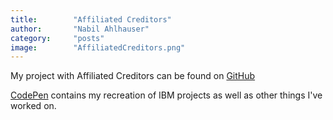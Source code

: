 ```yaml
---
title:        "Affiliated Creditors"
author:       "Nabil Ahlhauser"
category:     "posts"
image:        "AffiliatedCreditors.png"
---
```

My project with Affiliated Creditors can be found on <a href="https://github.com/SilverIronMan/dbproject" target="_blank">GitHub</a>

<a href="https://codepen.io/NabilA" target="_blank">CodePen</a> contains my recreation of IBM projects as well as other things I've worked on.
